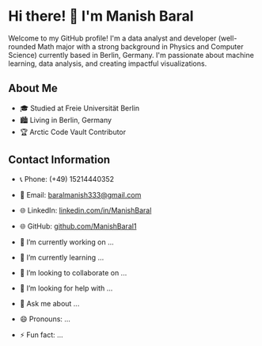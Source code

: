 
# Hi there! 👋 I'm Manish Baral

Welcome to my GitHub profile! I'm a data analyst and  developer (well-rounded Math major with a strong background in Physics and Computer Science) currently based in Berlin, Germany. I'm passionate about machine learning, data analysis, and creating impactful visualizations.

## About Me

- 🎓 Studied at Freie Universität Berlin
- 🏙️ Living in Berlin, Germany
- 🏆 Arctic Code Vault Contributor

## Contact Information

- 📞 Phone: (+49) 15214440352
- 📧 Email: baralmanish333@gmail.com
- 🌐 LinkedIn: [linkedin.com/in/ManishBaral](https://www.linkedin.com/in/manish-baral-402324134/)
- 🌐 GitHub: [github.com/ManishBaral1](https://github.com/ManishBaral1)

- 🔭 I’m currently working on ...
- 🌱 I’m currently learning ...
- 👯 I’m looking to collaborate on ...
- 🤔 I’m looking for help with ...
- 💬 Ask me about ...
- 😄 Pronouns: ...
- ⚡ Fun fact: ...

